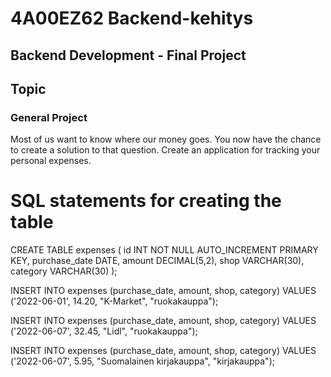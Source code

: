 # 4A00EZ62 Backend-kehitys

## Backend Development - Final Project

## Topic

### General Project

Most of us want to know where our money goes. You now have the chance to create a solution to that question. Create an application for tracking your personal expenses.

# SQL statements for creating the table

CREATE TABLE expenses (
id INT NOT NULL AUTO_INCREMENT PRIMARY KEY,
purchase_date DATE,
amount DECIMAL(5,2),
shop VARCHAR(30),
category VARCHAR(30)
);

INSERT INTO expenses (purchase_date, amount, shop, category)
VALUES ('2022-06-01', 14.20, "K-Market", "ruokakauppa");

INSERT INTO expenses (purchase_date, amount, shop, category)
VALUES ('2022-06-07', 32.45, "Lidl", "ruokakauppa");

INSERT INTO expenses (purchase_date, amount, shop, category)
VALUES ('2022-06-07', 5.95, "Suomalainen kirjakauppa", "kirjakauppa");
